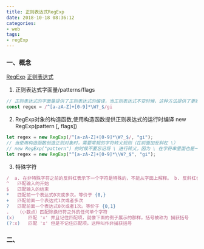 ```yaml
---
title: 正则表达式RegExp
date: 2018-10-18 08:36:12
categories: 
- web
tags:
- regExp
---
```


### 一、概念
[RegExp](https://developer.mozilla.org/en-US/docs/Web/JavaScript/Reference/Global_Objects/RegExp) 
[正则表达式](https://developer.mozilla.org/zh-CN/docs/Web/JavaScript/Guide/Regular_Expressions)
1. 正则表达式字面量/patterns/flags
```js
// 正则表达式的字面量提供了正则表达式的编译，当正则表达式不变时候，这种方法提供了更好的性能
const regex = /^[a-zA-Z]+[0-9]*\W?_$/gi
```
2. RegExp对象的构造函数,使用构造函数提供正则表达式的运行时编译 new RegExp(pattern [, flags])
```js
let regex = new RegExp(/^[a-zA-Z]+[0-9]*\W?_$/, "gi");
// 当使用构造函数创造正则对象时，需要常规的字符转义规则（在前面加反斜杠 \）
// new RegExp("pattern") 的时候不要忘记将 \ 进行转义，因为 \ 在字符串里面也是一个转义字符
let regex = new RegExp("^[a-zA-Z]+[0-9]*\\W?_$", "gi");
```
3. 特殊字符
```js
/  a. 在非特殊字符之前的反斜杠表示下一个字符是特殊的，不能从字面上解释。 b. 反斜杠也可以将其后的特殊字符，转义为字面量。
^   匹配输入的开始
$   匹配输入的结束
*   匹配前一个表达式0次或多次。等价于 {0,}
+   匹配前面一个表达式1次或者多次
?   匹配前面一个表达式0次或者1次。等价于 {0,1}
.   （小数点）匹配除换行符之外的任何单个字符
(x)     匹配 'x' 并且记住匹配项，就像下面的例子展示的那样。括号被称为 捕获括号
(?:x)   匹配 'x' 但是不记住匹配项。这种叫作非捕获括号
```
### 二、
